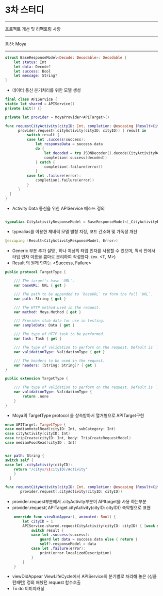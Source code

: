 # 3차 스터디
***
프로젝트 개선 및 리팩토링 사항
***
통신: Moya
***
```swift
struct BaseResponseModel<Decode: Decodable>: Decodable {
    let status: Int
    let data: Decode?
    let success: Bool
    let message: String?
}
```
 * 데이터 통신 분기처리를 위한 모델 생성



```swift
final class APIService {
static let shared = APIService()
private init() {}

private let provider = MoyaProvider<APITarget>()

func requestCityActivity(cityID: Int, completion: @escaping (Result<CityActivityResponseModel, Error>) -> Void) {
      provider.request(.cityActivity(cityID: cityID)) { result in
          switch result {
          case let .success(success):
              let responseData = success.data
              do {
                  let decoded = try JSONDecoder().decode(CityActivityResponseModel.self, from: responseData)
                  completion(.success(decoded))
              } catch {
                  completion(.failure(error))
              }
          case let .failure(error):
              completion(.failure(error))
          }
      }
  }
}
```
 * Activity Data 통신을 위한 APIService 메소드 정의

 ```swift
 
 typealias CityActivityResponseModel = BaseResponseModel<[_CityActivityResponseModel]>
 
 ```
  * typealias를 이용한 제네릭 모델 별칭 지정, 코드 간소화 및 가독성 개선

 ```swift
 @escaping (Result<CityActivityResponseModel, Error>)
 ```
  * Generic 부분 추가 설명 , 하나 이상의 타입 인자를 사용할 수 있으며, 꺽쇠 안에서 타입 인자 이름을 콤마로 분리하여 작성한다. (ex. <T, M>)
   * Result 의 원래 인자는 <Success, Failure>

   ```swift
   public protocol TargetType {

       /// The target's base `URL`.
       var baseURL: URL { get }

       /// The path to be appended to `baseURL` to form the full `URL`.
       var path: String { get }

       /// The HTTP method used in the request.
       var method: Moya.Method { get }

       /// Provides stub data for use in testing.
       var sampleData: Data { get }

       /// The type of HTTP task to be performed.
       var task: Task { get }

       /// The type of validation to perform on the request. Default is `.none`.
       var validationType: ValidationType { get }

       /// The headers to be used in the request.
       var headers: [String: String]? { get }
   }

   public extension TargetType {

       /// The type of validation to perform on the request. Default is `.none`.
       var validationType: ValidationType {
           return .none
       }
   }
   ```
 * Moya의 TargetType protocol 을 상속받아서 열거형으로 APITarget구현

 ```swift
 enum APITarget: TargetType {
 case medianHotelRead(cityID: Int, subCategory: Int)
 case cityActivity(cityID: Int)
 case tripCreate(cityID: Int, body: TripCreateRequestModel)
 case medianFoodRead(cityID : Int)
 
 
 var path: String {
 switch self {
 case let .cityActivity(cityID):
     return "/citys/\(cityID)/Activity"
     }
   }
 ```


 ```swift
 func requestCityActivity(cityID: Int, completion: @escaping (Result<CityActivityResponseModel, Error>) -> Void) {
        provider.request(.cityActivity(cityID: cityID))
 ```
  * provider.request부분에서 .cityActivity부분이 APItarget을 사용 하는부분
   * provider.request( APITarget.cityActivity(cityID: cityID)) 축약형으로 표현 

```swift
    override func viewDidAppear(_ animated: Bool) {
        let cityID = 1
        APIService.shared.requestCityActivity(cityID: cityID) { [weak self] result in
            switch result {
            case let .success(success):
                guard let data = success.data else { return }
                self?.responseModel = data
            case let .failure(error):
                print(error.localizedDescription)
            }
        }
    }
```

* viewDidAppear ViewLifeCycle에서 APIService의 분기별로 처리해 놓은 (싱클턴패턴) 정의 해놨던 request 함수호출
* To do 이미지캐싱
